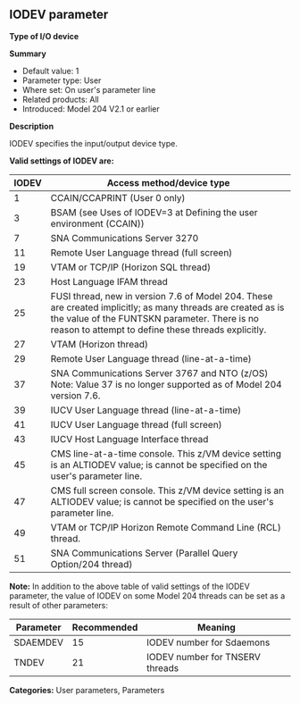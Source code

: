 ## IODEV parameter

**Type of I/O device**

**Summary**

*   Default value: 1
*   Parameter type: User
*   Where set: On user's parameter line
*   Related products: All
*   Introduced: Model 204 V2.1 or earlier

**Description**

IODEV specifies the input/output device type.

**Valid settings of IODEV are:**

| IODEV | Access method/device type |
|---|---|
| 1 | CCAIN/CCAPRINT (User 0 only) |
| 3 | BSAM (see Uses of IODEV=3 at Defining the user environment (CCAIN)) |
| 7 | SNA Communications Server 3270 |
| 11 | Remote User Language thread (full screen) |
| 19 | VTAM or TCP/IP (Horizon SQL thread) |
| 23 | Host Language IFAM thread |
| 25 | FUSI thread, new in version 7.6 of Model 204. These are created implicitly; as many threads are created as is the value of the FUNTSKN parameter. There is no reason to attempt to define these threads explicitly. |
| 27 | VTAM (Horizon thread) |
| 29 | Remote User Language thread (line-at-a-time) |
| 37 | SNA Communications Server 3767 and NTO (z/OS)  Note: Value 37 is no longer supported as of Model 204 version 7.6. |
| 39 | IUCV User Language thread (line-at-a-time) |
| 41 | IUCV User Language thread (full screen) |
| 43 | IUCV Host Language Interface thread |
| 45 | CMS line-at-a-time console. This z/VM device setting is an ALTIODEV value; is cannot be specified on the user's parameter line. |
| 47 | CMS full screen console. This z/VM device setting is an ALTIODEV value; is cannot be specified on the user's parameter line. |
| 49 | VTAM or TCP/IP Horizon Remote Command Line (RCL) thread. |
| 51 | SNA Communications Server (Parallel Query Option/204 thread) |

**Note:** In addition to the above table of valid settings of the IODEV parameter, the value of IODEV on some Model 204 threads can be set as a result of other parameters:

| Parameter | Recommended | Meaning |
|---|---|---|
| SDAEMDEV | 15 | IODEV number for Sdaemons |
| TNDEV | 21 | IODEV number for TNSERV threads |


**Categories:** User parameters, Parameters

